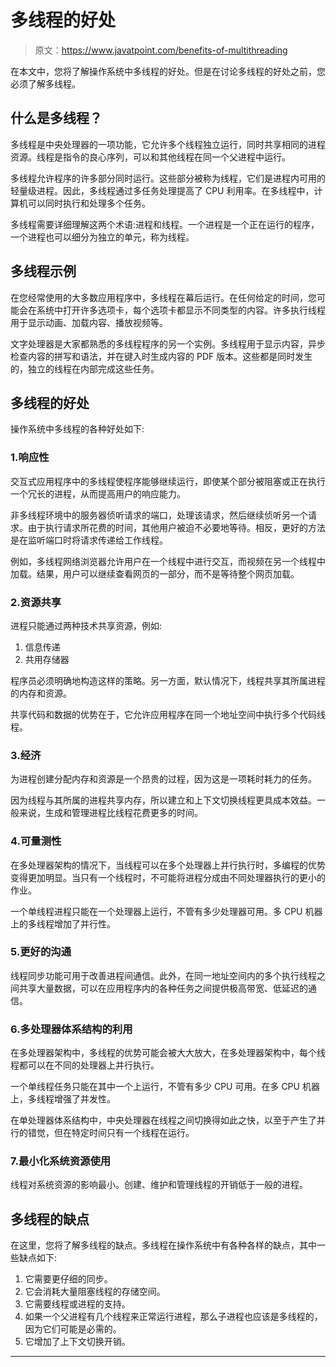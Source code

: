 # 多线程的好处

> 原文：<https://www.javatpoint.com/benefits-of-multithreading>

在本文中，您将了解操作系统中多线程的好处。但是在讨论多线程的好处之前，您必须了解多线程。

## 什么是多线程？

多线程是中央处理器的一项功能，它允许多个线程独立运行，同时共享相同的进程资源。线程是指令的良心序列，可以和其他线程在同一个父进程中运行。

多线程允许程序的许多部分同时运行。这些部分被称为线程，它们是进程内可用的轻量级进程。因此，多线程通过多任务处理提高了 CPU 利用率。在多线程中，计算机可以同时执行和处理多个任务。

多线程需要详细理解这两个术语:进程和线程。一个进程是一个正在运行的程序，一个进程也可以细分为独立的单元，称为线程。

## 多线程示例

在您经常使用的大多数应用程序中，多线程在幕后运行。在任何给定的时间，您可能会在系统中打开许多选项卡，每个选项卡都显示不同类型的内容。许多执行线程用于显示动画、加载内容、播放视频等。

文字处理器是大家都熟悉的多线程程序的另一个实例。多线程用于显示内容，异步检查内容的拼写和语法，并在键入时生成内容的 PDF 版本。这些都是同时发生的，独立的线程在内部完成这些任务。

## 多线程的好处

操作系统中多线程的各种好处如下:

### 1.响应性

交互式应用程序中的多线程使程序能够继续运行，即使某个部分被阻塞或正在执行一个冗长的进程，从而提高用户的响应能力。

非多线程环境中的服务器侦听请求的端口，处理该请求，然后继续侦听另一个请求。由于执行请求所花费的时间，其他用户被迫不必要地等待。相反，更好的方法是在监听端口时将请求传递给工作线程。

例如，多线程网络浏览器允许用户在一个线程中进行交互，而视频在另一个线程中加载。结果，用户可以继续查看网页的一部分，而不是等待整个网页加载。

### 2.资源共享

进程只能通过两种技术共享资源，例如:

1.  信息传递
2.  共用存储器

程序员必须明确地构造这样的策略。另一方面，默认情况下，线程共享其所属进程的内存和资源。

共享代码和数据的优势在于，它允许应用程序在同一个地址空间中执行多个代码线程。

### 3.经济

为进程创建分配内存和资源是一个昂贵的过程，因为这是一项耗时耗力的任务。

因为线程与其所属的进程共享内存，所以建立和上下文切换线程更具成本效益。一般来说，生成和管理进程比线程花费更多的时间。

### 4.可量测性

在多处理器架构的情况下，当线程可以在多个处理器上并行执行时，多编程的优势变得更加明显。当只有一个线程时，不可能将进程分成由不同处理器执行的更小的作业。

一个单线程进程只能在一个处理器上运行，不管有多少处理器可用。多 CPU 机器上的多线程增加了并行性。

### 5.更好的沟通

线程同步功能可用于改善进程间通信。此外，在同一地址空间内的多个执行线程之间共享大量数据，可以在应用程序内的各种任务之间提供极高带宽、低延迟的通信。

### 6.多处理器体系结构的利用

在多处理器架构中，多线程的优势可能会被大大放大，在多处理器架构中，每个线程都可以在不同的处理器上并行执行。

一个单线程任务只能在其中一个上运行，不管有多少 CPU 可用。在多 CPU 机器上，多线程增强了并发性。

在单处理器体系结构中，中央处理器在线程之间切换得如此之快，以至于产生了并行的错觉，但在特定时间只有一个线程在运行。

### 7.最小化系统资源使用

线程对系统资源的影响最小。创建、维护和管理线程的开销低于一般的进程。

## 多线程的缺点

在这里，您将了解多线程的缺点。多线程在操作系统中有各种各样的缺点，其中一些缺点如下:

1.  它需要更仔细的同步。
2.  它会消耗大量阻塞线程的存储空间。
3.  它需要线程或进程的支持。
4.  如果一个父进程有几个线程来正常运行进程，那么子进程也应该是多线程的，因为它们可能是必需的。
5.  它增加了上下文切换开销。

* * *